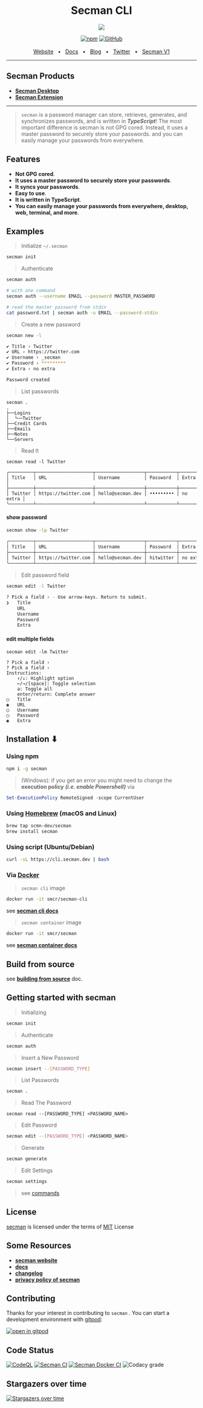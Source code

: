 <div align="center">
  <h1>Secman CLI</h1>
  <p align="center">
   <img src="https://assets.secman.dev/assets/Secman.svg" />
  </p>
  <a href="https://npm.im/secman"><img alt="npm" src="https://img.shields.io/npm/v/secman?label=npm&logo=npm&style=flat-square" /></a>
  <a href="https://github.com/scmn-dev/secman/blob/main/LICENSE"><img alt="GitHub" src="https://img.shields.io/github/license/scmn-dev/secman?style=flat-square" /></a>
  <br />
  <br />
  <a href="https://secman.dev">Website</a>
  <span>&nbsp;&nbsp;•&nbsp;&nbsp;</span>
  <a href="https://secman.dev/docs">Docs</a>
  <span>&nbsp;&nbsp;•&nbsp;&nbsp;</span>
  <a href="https://secman.dev/blog">Blog</a>
  <span>&nbsp;&nbsp;•&nbsp;&nbsp;</span>
  <a href="https://twitter.com/_secman">Twitter</a>
  <span>&nbsp;&nbsp;•&nbsp;&nbsp;</span>
  <a href="https://github.com/secman-archive/secman-v1">Secman V1</a>
  <br />
  <hr />
</div>

## Secman Products

- [**Secman Desktop**](https://d.secman.dev)
- [**Secman Extension**](https://secman.dev/extension)

---

> `secman` is a password manager can store, retrieves, generates, and synchronizes passwords, and is written in _**TypeScript**_! The most important difference is secman is not GPG cored. Instead, it uses a master password to securely store your passwords. and you can easily manage your passwords from everywhere.

## Features

- **Not GPG cored**.
- **It uses a master password to securely store your passwords**.
- **It syncs your passwords**.
- **Easy to use**.
- **It is written in TypeScript**.
- **You can easily manage your passwords from everywhere, desktop, web, terminal, and more**.

## Examples

> Initialize `~/.secman`

```bash
secman init
```

> Authenticate

```bash
secman auth

# with one command
secman auth --username EMAIL --password MASTER_PASSWORD

# read the master password from stdin
cat password.txt | secman auth -u EMAIL --password-stdin
```

> Create a new password

```bash
secman new -l

✔ Title › Twitter
✔ URL › https://twitter.com
✔ Username › _secman
✔ Password › *********
✔ Extra › no extra

Password created
```

> List passwords

```
secman .
.
├──Logins
│  └──Twitter
├──Credit Cards
├──Emails
├──Notes
└──Servers
```

> Read It

```
secman read -l Twitter

╭─────────┬─────────────────────┬──────────────────┬───────────┬──────────╮
│ Title   │ URL                 │ Username         │ Password  │ Extra    │
├─────────┼─────────────────────┼──────────────────┼───────────┼──────────┤
│ Twitter │ https://twitter.com │ hello@secman.dev │ ••••••••• │ no extra │
╰─────────┴─────────────────────┴──────────────────┴───────────┴──────────╯
```

#### show password

```bash
secman show -lp Twitter

╭─────────┬─────────────────────┬──────────────────┬───────────┬──────────╮
│ Title   │ URL                 │ Username         │ Password  │ Extra    │
├─────────┼─────────────────────┼──────────────────┼───────────┼──────────┤
│ Twitter │ https://twitter.com │ hello@secman.dev │ hitwitter │ no extra │
╰─────────┴─────────────────────┴──────────────────┴───────────┴──────────╯
```

> Edit password field

```bash
secman edit -l Twitter

? Pick a field › - Use arrow-keys. Return to submit.
❯   Title
    URL
    Username
    Password
    Extra
```

#### edit multiple fields

```code
secman edit -lm Twitter

? Pick a field ›
? Pick a field ›
Instructions:
    ↑/↓: Highlight option
    ←/→/[space]: Toggle selection
    a: Toggle all
    enter/return: Complete answer
◯   Title
◉   URL
◯   Username
◯   Password
◉   Extra
```

## Installation ⬇

### Using npm

```bash
npm i -g secman
```

> (Windows): if you get an error you might need to change the **execution policy** _**(i.e. enable Powershell)**_ via

```powershell
Set-ExecutionPolicy RemoteSigned -scope CurrentUser
```

### Using [Homebrew](https://brew.sh) (macOS and Linux)

```bash
brew tap scmn-dev/secman
brew install secman
```

### Using script (Ubuntu/Debian)

```bash
curl -sL https://cli.secman.dev | bash
```

### Via [Docker](https://docker.com)

> `secman cli` image

```bash
docker run -it smcr/secman-cli
```

see [**secman cli docs**](https://docker.secman.dev/docs/sm-cli)

> `secman container` image

```bash
docker run -it smcr/secman
```

see [**secman container docs**](https://docker.secman.dev/docs/sm-container)

## Build from source

see [**building from source**](https://secman.dev/docs/contributing/building_from_source) doc.

## Getting started with secman

> Initializing

```bash
secman init
```

> Authenticate

```bash
secman auth
```

> Insert a New Password

```bash
secman insert --[PASSWORD_TYPE]
```

> List Passwords

```bash
secman .
```

> Read The Password

```
secman read --[PASSWORD_TYPE] <PASSWORD_NAME>
```

> Edit Password

```bash
secman edit --[PASSWORD_TYPE] <PASSWORD_NAME>
```

> Generate

```bash
secman generate
```

> Edit Settings

```bash
secman settings
```

> see [commands](https://secman.dev/docs/cli)

## License

[secman][smurl] is licensed under the terms of [MIT][miturl] License

## Some Resources

- [**secman website**](https://secman.dev)
- [**docs**](https://secman.dev/docs)
- [**changelog**](https://secman.dev/changelog)
- [**privacy policy of secman**](https://secman.dev/privacy)

## Contributing

Thanks for your interest in contributing to `secman` . You can start a development environment with [gitpod](https://www.gitpod.io):

[![open in gitpod](https://gitpod.io/button/open-in-gitpod.svg)](https://gitpod.io/#https://github.com/scmn-dev/secman)

## Code Status

[![CodeQL](https://img.shields.io/github/workflow/status/scmn-dev/secman/CodeQL?color=blue&label=CodeQL%20Build&logo=github&style=flat-square)](https://github.com/scmn-dev/secman/actions/workflows/codeql.yml)
[![Secman CI](https://img.shields.io/github/workflow/status/scmn-dev/secman/Secman%20CI?color=blue&label=Secman%20CI&logo=github-actions&logoColor=white&style=flat-square)](https://github.com/scmn-dev/secman/actions/workflows/secman.yml)
[![Secman Docker CI](https://img.shields.io/github/workflow/status/scmn-dev/secman/Secman%20Docker%20CI?color=blue&label=Secman%20Docker%20CI&logo=docker&style=flat-square)](https://github.com/scmn-dev/secman/actions/workflows/docker.yml)
![Codacy grade](https://img.shields.io/codacy/grade/c434720ddcc84bea982475063f903a81?color=blue&logo=codacy&style=flat-square)

## Stargazers over time

[![Stargazers over time](https://starchart.cc/scmn-dev/secman.svg)](https://starchart.cc/scmn-dev/secman)

[smurl]: https://secman.dev
[miturl]: https://github.com/scmn-dev/secman/blob/main/LICENSE
